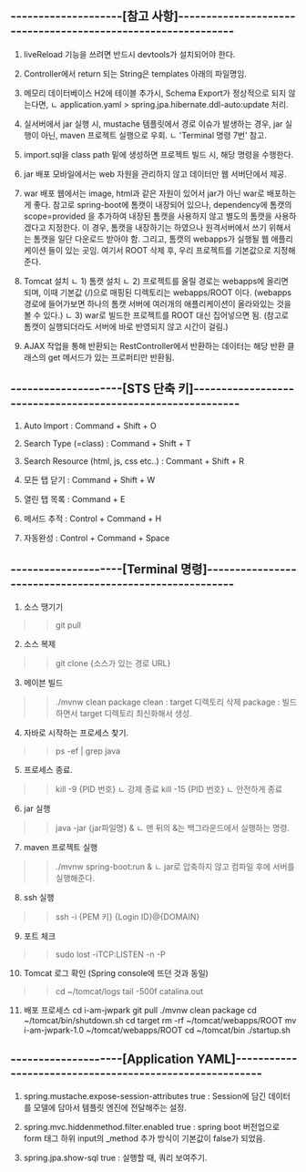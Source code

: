 --------------------[참고 사항]-------------------------------------------------------------
------------------------------------------------------------------------------------------

1. liveReload 기능을 쓰려면 반드시 devtools가 설치되어야 한다.

2. Controller에서 return 되는 String은 templates 아래의 파일명임.

3. 메모리 데이터베이스 H2에 테이블 추가시, Schema Export가 정상적으로 되지 않는다면,
ㄴ application.yaml > spring.jpa.hibernate.ddl-auto:update 처리.

4. 실서버에서 jar 실행 시, mustache 템플릿에서 경로 이슈가 발생하는 경우, jar 실행이 아닌, maven 프로젝트 실행으로 우회.
ㄴ 'Terminal 명령 7번' 참고.

5. import.sql을 class path 밑에 생성하면 프로젝트 빌드 시, 해당 명령을 수행한다.

6. jar 배포
모바일에서는 web 자원을 관리하지 않고 데이터만 웹 서버단에서 제공.

7. war 배포
웹에서는 image, html과 같은 자원이 있어서 jar가 아닌 war로 배포하는게 좋다.
참고로 spring-boot에 톰캣이 내장되어 있으나,
dependency에 톰캣의 scope=provided 을 추가하여 내장된 톰캣을 사용하지 않고 별도의 톰캣을 사용하겠다고 지정한다.
이 경우, 톰캣을 내장하기는 하였으나 원격서버에서 쓰기 위해서는 톰캣을 일단 다운로드 받아야 함.
그리고, 톰캣의 webapps가 실행될 웹 애플리케이션 들이 있는 곳임. 여기서 ROOT 삭제 후, 우리 프로젝트를 기본값으로 지정해준다.

8. Tomcat 설치
ㄴ 1) 톰캣 설치
ㄴ 2) 프로젝트를 올릴 경로는 webapps에 올리면 되며, 이때 기본값 (/)으로 매핑된 디렉토리는 webapps/ROOT 이다.
(webapps 경로에 들어가보면 하나의 톰캣 서버에 여러개의 애플리케이션이 올라와있는 것을 볼 수 있다.)
ㄴ 3) war로 빌드한 프로젝트를 ROOT 대신 집어넣으면 됨.
(참고로 톰캣이 실행되더라도 서버에 바로 반영되지 않고 시간이 걸림.)

9. AJAX 작업을 통해 반환되는 RestController에서 반환하는 데이터는 해당 반환 클래스의 get 메서드가 있는 프로퍼티만 반환됨.

--------------------[STS 단축 키]-----------------------------------------------------------
------------------------------------------------------------------------------------------
1. Auto Import : Command + Shift + O

2. Search Type (=class) : Command + Shift + T

3. Search Resource (html, js, css etc..) : Commant + Shift + R

4. 모든 탭 닫기 : Command + Shift + W

5. 열린 탭 목록 : Command + E

6. 메서드 추적 : Control + Command + H

7. 자동완성 : Control + Command + Space

--------------------[Terminal 명령]--------------------------------------------------------
------------------------------------------------------------------------------------------

1. 소스 땡기기
>> git pull

2. 소스 복제
>> git clone {소스가 있는 경로 URL}

3. 메이븐 빌드
>> ./mvnw clean package
clean : target 디렉토리 삭제
package : 빌드하면서 target 디렉토리 최신화해서 생성.

4. 자바로 시작하는 프로세스 찾기.
>> ps -ef | grep java

5. 프로세스 종료.
>> kill -9 {PID 번호}
ㄴ 강제 종료
>> kill -15 {PID 번호}
ㄴ 안전하게 종료 

6. jar 실행
>> java -jar {jar파일명} &
ㄴ 맨 뒤의 &는 백그라운드에서 실행하는 명령.

7. maven 프로젝트 실행
>> ./mvnw spring-boot:run &
ㄴ jar로 압축하지 않고 컴파일 후에 서버를 실행해준다.

8. ssh 실행
>> ssh -i {PEM 키} {Login ID}@{DOMAIN}

9. 포트 체크
>> sudo lost -iTCP:LISTEN -n -P

10. Tomcat 로그 확인 (Spring console에 뜨던 것과 동일)
>> cd ~/tomcat/logs
>> tail -500f catalina.out

11. 배포 프로세스
cd i-am-jwpark
git pull
./mvnw clean package
cd ~/tomcat/bin/shutdown.sh
cd target
rm -rf ~/tomcat/webapps/ROOT
mv i-am-jwpark-1.0 ~/tomcat/webapps/ROOT
cd ~/tomcat/bin
./startup.sh


--------------------[Application YAML]--------------------------------------------------------
------------------------------------------------------------------------------------------
1. spring.mustache.expose-session-attributes
true : Session에 담긴 데이터를 모델에 담아서 템플릿 엔진에 전달해주는 설정.

2. spring.mvc.hiddenmethod.filter.enabled
true : spring boot 버전업으로 form 태그 하위 input의 _method 추가 방식이 기본값이 false가 되었음.

3. spring.jpa.show-sql
true : 실행할 때, 쿼리 보여주기.